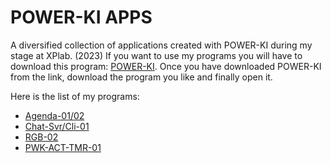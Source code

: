 # POWER-KI APPS
 A diversified collection of applications created with POWER-KI during my stage at XPlab. (2023)
If you want to use my programs you will have to download this program: [POWER-KI](https://github.com/POWER-KI).
Once you have downloaded POWER-KI from the link, download the program you like and finally open it.

Here is the list of my programs:

   * [Agenda-01/02](https://github.com/AbdullahXPlab/POWER-KI-APPS/tree/main/Agenda)
   * [Chat-Svr/Cli-01](https://github.com/AbdullahXPlab/POWER-KI-APPS/tree/main/Chat-Cli-Srv-01)
   * [RGB-02](https://github.com/AbdullahXPlab/POWER-KI-APPS/tree/main/RGB)
   * [PWK-ACT-TMR-01](https://github.com/AbdullahXPlab/POWER-KI-APPS/tree/main/PWK-ACT-TMR-01)
